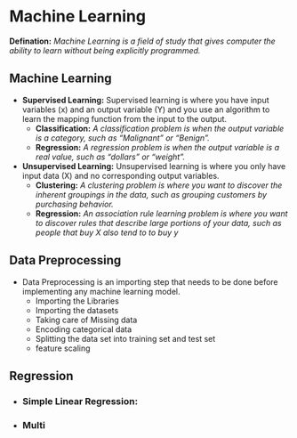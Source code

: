 # Machine Learning
**Defination:** *Machine Learning is a field of study that gives computer the ability to learn without being explicitly programmed.*

## Machine Learning 
*  **Supervised Learning:** Supervised learning is where you have input variables (x) and an output variable (Y) and you use an algorithm to learn the mapping function from
 the input to the output.
   * **Classification:**  *A classification problem is when the output variable is a category, such as “Malignant” or “Benign”.*
   * **Regression:** *A regression problem is when the output variable is a real value, such as “dollars” or “weight”.*
*  **Unsupervised Learning:** Unsupervised learning is where you only have input data (X) and no corresponding output variables.
   * **Clustering:**  *A clustering problem is where you want to discover the inherent groupings in the data, such as grouping customers by purchasing 
behavior.*
   * **Regression:** *An association rule learning problem is where you want to discover rules that describe large portions of your data, such as people that buy X also tend to   to buy y*


 ## Data Preprocessing
* Data Preprocessing is  an importing step that needs to be done before implementing any machine learning model.
  * Importing the Libraries
  * Importing the datasets
  * Taking care of Missing data
  * Encoding categorical data
  * Splitting the data set into training set and test set
  * feature scaling

## Regression
* ### Simple Linear Regression:
* ### Multi 
   
